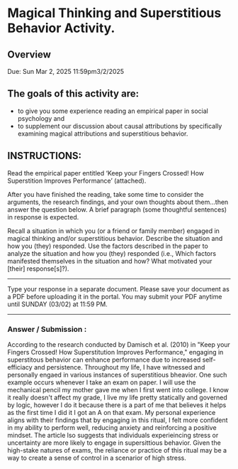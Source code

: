 # Magical Thinking and Superstitious Behavior Activity. 

## Overview
Due: Sun Mar 2, 2025 11:59pm3/2/2025

## The goals of this activity are:
- to give you some experience reading an empirical paper in social psychology and
- to supplement our discussion about causal attributions by specifically examining magical attributions and superstitious behavior.

## INSTRUCTIONS:

Read the empirical paper entitled ‘Keep your Fingers Crossed! How Superstition Improves Performance’ (attached).

After you have finished the reading, take some time to consider the arguments, the research findings, and your own thoughts about them…then answer the question below. A brief paragraph (some thoughtful sentences) in response is expected.

Recall a situation in which you (or a friend or family member) engaged in magical thinking and/or superstitious behavior. Describe the situation and how you (they) responded. Use the factors described in the paper to analyze the situation and how you (they) responded (i.e., Which factors manifested themselves in the situation and how? What motivated your [their] response[s]?).

---

Type your response in a separate document. Please save your document as a PDF before uploading it in the portal. You may submit your PDF anytime until SUNDAY (03/02) at 11:59 PM.

---

### Answer / Submission : 

According to the research conducted by Damisch et al. (2010) in "Keep your Fingers Crossed! How Superstitution Improves Performance," engaging in superstitous behavior can enhance performance due to increased self-efficiacy and persistence. Throughout my life, I have witnessed and personally engaed in various instances of superstitious bheavior. One such example occurs whenever I take an exam on paper. I will use the mechanical pencil my mother gave me when I first went into college. I know it really doesn't affect my grade, I live my life pretty statically and governed by logic, however I do it because there is a part of me that believes it helps as the first time I did it I got an A on that exam. My personal experience aligns with their findings that by engaging in this ritual, I felt more confident in my ability to perform well, reducing anxiety and reinforcing a positive mindset. The article lso suggests that individuals experieincing stress or uncertainty are more likely to engage in supersittious behavior. Given the high-stake natures of exams, the reliance or practice of this ritual may be a way to create a sense of control in a scenarior of high stress. 


